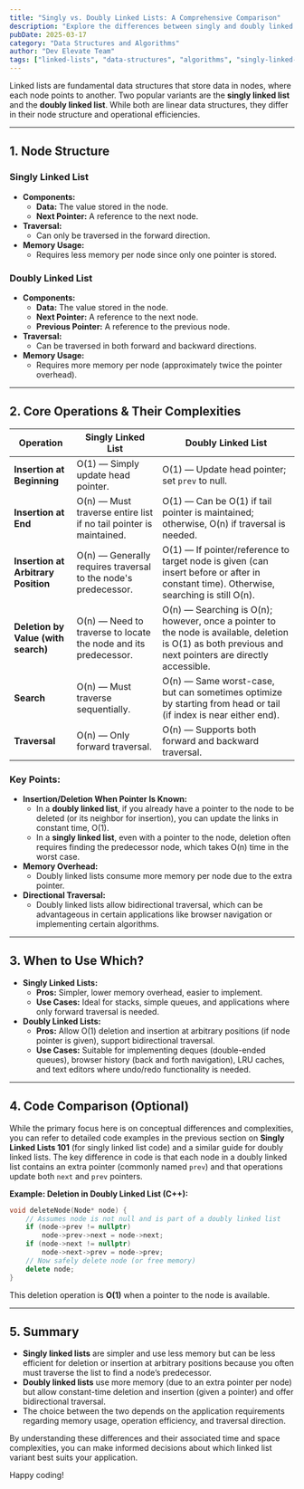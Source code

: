 ```yaml
---
title: "Singly vs. Doubly Linked Lists: A Comprehensive Comparison"
description: "Explore the differences between singly and doubly linked lists, including their structures, use cases, and time/space complexities for common operations."
pubDate: 2025-03-17
category: "Data Structures and Algorithms"
author: "Dev Elevate Team"
tags: ["linked-lists", "data-structures", "algorithms", "singly-linked-list", "doubly-linked-list"]
---
```


Linked lists are fundamental data structures that store data in nodes, where each node points to another. Two popular variants are the **singly linked list** and the **doubly linked list**. While both are linear data structures, they differ in their node structure and operational efficiencies.

---

## 1. Node Structure

### Singly Linked List
- **Components:**  
  - **Data:** The value stored in the node.  
  - **Next Pointer:** A reference to the next node.
- **Traversal:**  
  - Can only be traversed in the forward direction.
- **Memory Usage:**  
  - Requires less memory per node since only one pointer is stored.

### Doubly Linked List
- **Components:**  
  - **Data:** The value stored in the node.  
  - **Next Pointer:** A reference to the next node.  
  - **Previous Pointer:** A reference to the previous node.
- **Traversal:**  
  - Can be traversed in both forward and backward directions.
- **Memory Usage:**  
  - Requires more memory per node (approximately twice the pointer overhead).

---

## 2. Core Operations & Their Complexities

| **Operation**                         | **Singly Linked List**                       | **Doubly Linked List**                         |
|---------------------------------------|----------------------------------------------|------------------------------------------------|
| **Insertion at Beginning**            | O(1) — Simply update head pointer.           | O(1) — Update head pointer; set `prev` to null. |
| **Insertion at End**                | O(n) — Must traverse entire list if no tail pointer is maintained.  | O(1) — Can be O(1) if tail pointer is maintained; otherwise, O(n) if traversal is needed. |
| **Insertion at Arbitrary Position**   | O(n) — Generally requires traversal to the node's predecessor. | O(1) — If pointer/reference to target node is given (can insert before or after in constant time). Otherwise, searching is still O(n). |
| **Deletion by Value (with search)**   | O(n) — Need to traverse to locate the node and its predecessor. | O(n) — Searching is O(n); however, once a pointer to the node is available, deletion is O(1) as both previous and next pointers are directly accessible. |
| **Search**                            | O(n) — Must traverse sequentially.           | O(n) — Same worst-case, but can sometimes optimize by starting from head or tail (if index is near either end). |
| **Traversal**                         | O(n) — Only forward traversal.                | O(n) — Supports both forward and backward traversal. |

### Key Points:
- **Insertion/Deletion When Pointer Is Known:**  
  - In a **doubly linked list**, if you already have a pointer to the node to be deleted (or its neighbor for insertion), you can update the links in constant time, O(1).  
  - In a **singly linked list**, even with a pointer to the node, deletion often requires finding the predecessor node, which takes O(n) time in the worst case.
- **Memory Overhead:**  
  - Doubly linked lists consume more memory per node due to the extra pointer.
- **Directional Traversal:**  
  - Doubly linked lists allow bidirectional traversal, which can be advantageous in certain applications like browser navigation or implementing certain algorithms.

---

## 3. When to Use Which?

- **Singly Linked Lists:**
  - **Pros:** Simpler, lower memory overhead, easier to implement.
  - **Use Cases:** Ideal for stacks, simple queues, and applications where only forward traversal is needed.
- **Doubly Linked Lists:**
  - **Pros:** Allow O(1) deletion and insertion at arbitrary positions (if node pointer is given), support bidirectional traversal.
  - **Use Cases:** Suitable for implementing deques (double-ended queues), browser history (back and forth navigation), LRU caches, and text editors where undo/redo functionality is needed.

---

## 4. Code Comparison (Optional)

While the primary focus here is on conceptual differences and complexities, you can refer to detailed code examples in the previous section on **Singly Linked Lists 101** (for singly linked list code) and a similar guide for doubly linked lists. The key difference in code is that each node in a doubly linked list contains an extra pointer (commonly named `prev`) and that operations update both `next` and `prev` pointers.

**Example: Deletion in Doubly Linked List (C++):**
```cpp
void deleteNode(Node* node) {
    // Assumes node is not null and is part of a doubly linked list
    if (node->prev != nullptr)
        node->prev->next = node->next;
    if (node->next != nullptr)
        node->next->prev = node->prev;
    // Now safely delete node (or free memory)
    delete node;
}
```
This deletion operation is **O(1)** when a pointer to the node is available.

---

## 5. Summary

- **Singly linked lists** are simpler and use less memory but can be less efficient for deletion or insertion at arbitrary positions because you often must traverse the list to find a node’s predecessor.
- **Doubly linked lists** use more memory (due to an extra pointer per node) but allow constant-time deletion and insertion (given a pointer) and offer bidirectional traversal.
- The choice between the two depends on the application requirements regarding memory usage, operation efficiency, and traversal direction.

By understanding these differences and their associated time and space complexities, you can make informed decisions about which linked list variant best suits your application.

Happy coding!
